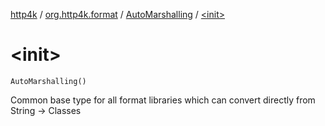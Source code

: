 [http4k](../../index.md) / [org.http4k.format](../index.md) / [AutoMarshalling](index.md) / [&lt;init&gt;](./-init-.md)

# &lt;init&gt;

`AutoMarshalling()`

Common base type for all format libraries which can convert directly from String -&gt; Classes

